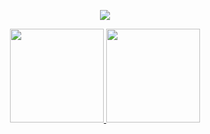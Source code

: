 <p align="center">
  <a href="https://github.com/xeyay">
    <img src="https://discord.c99.nl/widget/theme-1/369958674527158293.png"/>
     </a>
  </div>
<div align="center">
  <a href="https://github.com/xeyay">
    <img height="150em" src="https://github-readme-stats.vercel.app/api?username=xeyay&count_private=true&include_all_commits=true&show_icons=true&theme=dark&hide_border=false&show_owner=true"/>
    <img height="150em" src="https://github-readme-stats.vercel.app/api/top-langs/?username=xeyay&theme=dark&hide_border=false&&layout=compact"/>
  </a>
